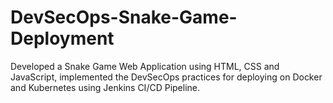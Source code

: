 # DevSecOps-Snake-Game-Deployment
Developed a Snake Game Web Application using HTML, CSS and JavaScript, implemented the DevSecOps practices for deploying on Docker and Kubernetes using Jenkins CI/CD Pipeline.
